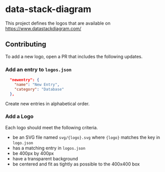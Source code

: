 # data-stack-diagram

This project defines the logos that are available on https://www.datastackdiagram.com/

## Contributing

To add a new logo, open a PR that includes the following updates.

### Add an entry to `logos.json`

```json
  "newentry": {
    "name": "New Entry",
    "category": "Database"
  },
```

Create new entries in alphabetical order.

### Add a Logo

Each logo should meet the following criteria.

- be an SVG file named `svg/{logo}.svg` where `{logo}` matches the key in `logo.json`
- has a matching entry in `logos.json`
- be 400px by 400px
- have a transparent background
- be centered and fit as tightly as possible to the 400x400 box
